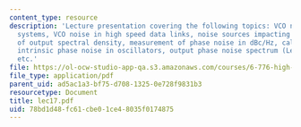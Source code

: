 ```yaml
---
content_type: resource
description: 'Lecture presentation covering the following topics: VCO noise in wireless
  systems, VCO noise in high speed data links, noise sources impacting VCO, calculation
  of output spectral density, measurement of phase noise in dBc/Hz, calculation of
  intrinsic phase noise in oscillators, output phase noise spectrum (Leeson?s Formula)
  etc.'
file: https://ol-ocw-studio-app-qa.s3.amazonaws.com/courses/6-776-high-speed-communication-circuits-spring-2005/78bd1d48fc61cbe01ce48035f0174875_lec17.pdf
file_type: application/pdf
parent_uid: ad5ac1a3-bf75-d708-1325-0e728f9831b3
resourcetype: Document
title: lec17.pdf
uid: 78bd1d48-fc61-cbe0-1ce4-8035f0174875
---
```

